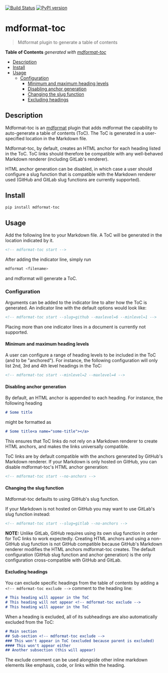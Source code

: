 [![Build Status](https://github.com/hukkin/mdformat-toc/actions/workflows/tests.yaml/badge.svg?branch=master)](https://github.com/hukkin/mdformat-toc/actions?query=workflow%3ATests+branch%3Amaster+event%3Apush)
[![PyPI version](https://img.shields.io/pypi/v/mdformat-toc)](https://pypi.org/project/mdformat-toc)

# mdformat-toc

> Mdformat plugin to generate a table of contents

**Table of Contents**  *generated with [mdformat-toc](https://github.com/hukkin/mdformat-toc)*

<!-- mdformat-toc start --slug=github --no-anchors --maxlevel=6 --minlevel=2 -->

- [Description](#description)
- [Install](#install)
- [Usage](#usage)
  - [Configuration](#configuration)
    - [Minimum and maximum heading levels](#minimum-and-maximum-heading-levels)
    - [Disabling anchor generation](#disabling-anchor-generation)
    - [Changing the slug function](#changing-the-slug-function)
    - [Excluding headings](#excluding-headings)

<!-- mdformat-toc end -->

## Description

Mdformat-toc is an [mdformat](https://github.com/executablebooks/mdformat) plugin
that adds mdformat the capability to auto-generate a table of contents (ToC).
The ToC is generated in a user-specified location in the Markdown file.

Mdformat-toc, by default, creates an HTML anchor for each heading listed in the ToC.
ToC links should therefore be compatible with any well-behaved Markdown renderer (including GitLab's renderer).

HTML anchor generation can be disabled, in which case a user should configure a slug function that is compatible with the Markdown renderer used (GitHub and GitLab slug functions are currently supported).

## Install

```bash
pip install mdformat-toc
```

## Usage

Add the following line to your Markdown file.
A ToC will be generated in the location indicated by it.

```markdown
<!-- mdformat-toc start -->
```

After adding the indicator line, simply run

```bash
mdformat <filename>
```

and mdformat will generate a ToC.

### Configuration

Arguments can be added to the indicator line to alter how the ToC is generated.
An indicator line with the default options would look like:

```markdown
<!-- mdformat-toc start --slug=github --maxlevel=6 --minlevel=1 -->
```

Placing more than one indicator lines in a document is currently not supported.

#### Minimum and maximum heading levels

A user can configure a range of heading levels to be included in the ToC (and to be "anchored").
For instance, the following configuration will only list 2nd, 3rd and 4th level headings in the ToC:

```markdown
<!-- mdformat-toc start --minlevel=2 --maxlevel=4 -->
```

#### Disabling anchor generation

By default, an HTML anchor is appended to each heading.
For instance, the following heading

```markdown
# Some title
```

might be formatted as

```markdown
# Some title<a name="some-title"></a>
```

This ensures that ToC links do not rely on a Markdown renderer to create HTML anchors,
and makes the links universally compatible.

ToC links are by default compatible with the anchors generated by GitHub's Markdown renderer.
If your Markdown is only hosted on GitHub, you can disable mdformat-toc's HTML anchor generation:

```markdown
<!-- mdformat-toc start --no-anchors -->
```

#### Changing the slug function

Mdformat-toc defaults to using GitHub's slug function.

If your Markdown is not hosted on GitHub you may want to use GitLab's slug function instead:

```markdown
<!-- mdformat-toc start --slug=gitlab --no-anchors -->
```

**NOTE:** Unlike GitLab, GitHub requires using its own slug function in order for ToC links to work expectedly.
Creating HTML anchors and using a non-GitHub slug function is not GitHub compatible
because GitHub's Markdown renderer modifies the HTML anchors mdformat-toc creates.
The default configuration
(GitHub slug function and anchor generation)
is the only configuration cross-compatible with GitHub and GitLab.

#### Excluding headings

You can exclude specific headings from the table of contents by adding a `<!-- mdformat-toc exclude -->` comment to the heading line:

```markdown
# This heading will appear in the ToC
# This heading will not appear <!-- mdformat-toc exclude -->
# This heading will appear in the ToC
```

When a heading is excluded, all of its subheadings are also automatically excluded from the ToC:

```markdown
# Main section
## Sub-section <!-- mdformat-toc exclude -->
### This won't appear in ToC (excluded because parent is excluded)
#### This won't appear either
## Another subsection (this will appear)
```

The exclude comment can be used alongside other inline markdown elements like emphasis, code, or links within the heading.

